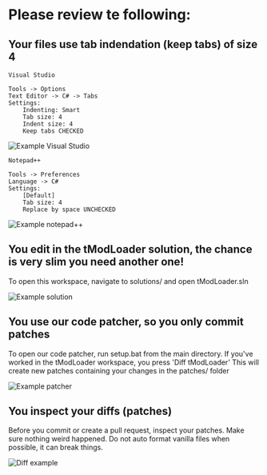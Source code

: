 # Please review te following:

## Your files use tab indendation (keep tabs) of size 4

`Visual Studio`

	Tools -> Options
	Text Editor -> C# -> Tabs
	Settings:
		Indenting: Smart
		Tab size: 4
		Indent size: 4
		Keep tabs CHECKED
    
![Example Visual Studio](https://i.imgur.com/1m8PLjn.png "Example Visual Studio")

`Notepad++`

	Tools -> Preferences
	Language -> C#
	Settings:
		[Default]
		Tab size: 4
		Replace by space UNCHECKED
		
![Example notepad++](https://i.imgur.com/kbF0CMu.png "Example Notepad++")

## You edit in the tModLoader solution, the chance is very slim you need another one!

To open this workspace, navigate to solutions/ and open tModLoader.sln

![Example solution](https://i.imgur.com/fLHUHgj.png "Example solution")

## You use our code patcher, so you only commit patches

To open our code patcher, run setup.bat from the main directory.
If you've worked in the tModLoader workspace, you press 'Diff tModLoader'
This will create new patches containing your changes in the patches/ folder

![Example patcher](https://i.imgur.com/Ltol24M.png "Example Patcher")

## You inspect your diffs (patches)

Before you commit or create a pull request, inspect your patches. Make sure nothing weird happened.
Do not auto format vanilla files when possible, it can break things.

![Diff example](https://i.imgur.com/jwu2GOG.png "Diff example")

